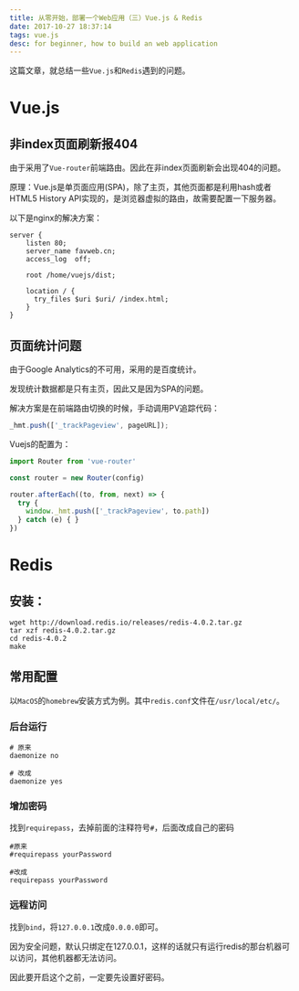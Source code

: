 ```yaml
---
title: 从零开始，部署一个Web应用（三）Vue.js & Redis
date: 2017-10-27 18:37:14
tags: vue.js
desc: for beginner, how to build an web application
---
```


这篇文章，就总结一些`Vue.js`和`Redis`遇到的问题。

# Vue.js

## 非index页面刷新报404

由于采用了`Vue-router`前端路由。因此在非index页面刷新会出现404的问题。

原理：Vue.js是单页面应用(SPA)，除了主页，其他页面都是利用hash或者HTML5 History API实现的，是浏览器虚拟的路由，故需要配置一下服务器。

以下是nginx的解决方案：

```
server {
    listen 80;
    server_name favweb.cn;
    access_log  off;

    root /home/vuejs/dist;

    location / {
      try_files $uri $uri/ /index.html;
    }
}
```

## 页面统计问题

由于Google Analytics的不可用，采用的是百度统计。

发现统计数据都是只有主页，因此又是因为SPA的问题。

解决方案是在前端路由切换的时候，手动调用PV追踪代码：

```js
_hmt.push(['_trackPageview', pageURL]);
```

Vuejs的配置为：

```js
import Router from 'vue-router'

const router = new Router(config)

router.afterEach((to, from, next) => {
  try {
    window._hmt.push(['_trackPageview', to.path])
  } catch (e) { }
})
```

# Redis

## 安装：

```
wget http://download.redis.io/releases/redis-4.0.2.tar.gz
tar xzf redis-4.0.2.tar.gz
cd redis-4.0.2
make
```

## 常用配置

以`MacOS`的`homebrew`安装方式为例。其中`redis.conf`文件在`/usr/local/etc/`。

### 后台运行

```
# 原来
daemonize no

# 改成
daemonize yes
```

### 增加密码

找到`requirepass`，去掉前面的注释符号`#`，后面改成自己的密码

```
#原来
#requirepass yourPassword

#改成
requirepass yourPassword
```

### 远程访问

找到`bind`，将`127.0.0.1`改成`0.0.0.0`即可。

因为安全问题，默认只绑定在127.0.0.1，这样的话就只有运行redis的那台机器可以访问，其他机器都无法访问。

因此要开启这个之前，一定要先设置好密码。


